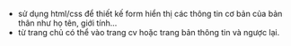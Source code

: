 - sử dụng html/css để thiết kế form hiển thị các thông tin cơ bản của bản thân như họ tên, giới tính...
- từ trang chủ có thể vào trang cv hoặc trang bản thông tin và ngược lại.
